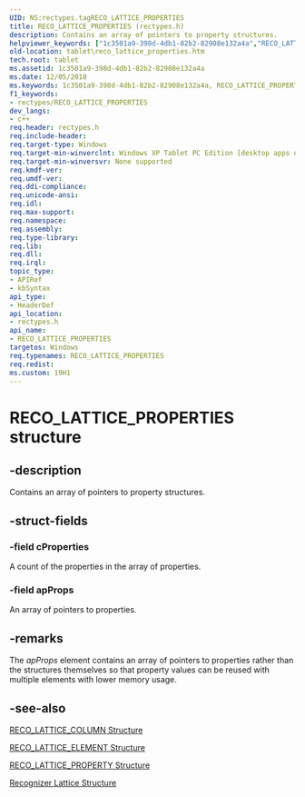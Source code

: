 ```yaml
---
UID: NS:rectypes.tagRECO_LATTICE_PROPERTIES
title: RECO_LATTICE_PROPERTIES (rectypes.h)
description: Contains an array of pointers to property structures.helpviewer_keywords: ["1c3501a9-398d-4db1-82b2-82908e132a4a","RECO_LATTICE_PROPERTIES","RECO_LATTICE_PROPERTIES structure [Tablet PC]","rectypes/RECO_LATTICE_PROPERTIES","tablet.reco_lattice_properties"]
old-location: tablet\reco_lattice_properties.htm
tech.root: tablet
ms.assetid: 1c3501a9-398d-4db1-82b2-82908e132a4a
ms.date: 12/05/2018
ms.keywords: 1c3501a9-398d-4db1-82b2-82908e132a4a, RECO_LATTICE_PROPERTIES, RECO_LATTICE_PROPERTIES structure [Tablet PC], rectypes/RECO_LATTICE_PROPERTIES, tablet.reco_lattice_properties
f1_keywords:
- rectypes/RECO_LATTICE_PROPERTIES
dev_langs:
- c++
req.header: rectypes.h
req.include-header: 
req.target-type: Windows
req.target-min-winverclnt: Windows XP Tablet PC Edition [desktop apps only]
req.target-min-winversvr: None supported
req.kmdf-ver: 
req.umdf-ver: 
req.ddi-compliance: 
req.unicode-ansi: 
req.idl: 
req.max-support: 
req.namespace: 
req.assembly: 
req.type-library: 
req.lib: 
req.dll: 
req.irql: 
topic_type:
- APIRef
- kbSyntax
api_type:
- HeaderDef
api_location:
- rectypes.h
api_name:
- RECO_LATTICE_PROPERTIES
targetos: Windows
req.typenames: RECO_LATTICE_PROPERTIES
req.redist: 
ms.custom: 19H1
---
```


# RECO_LATTICE_PROPERTIES structure


## -description



Contains an array of pointers to property structures.




## -struct-fields




### -field cProperties

A count of the properties in the array of properties.


### -field apProps

An array of pointers to properties.


## -remarks



The <i>apProps</i> element contains an array of pointers to properties rather than the structures themselves so that property values can be reused with multiple elements with lower memory usage.




## -see-also




<a href="https://docs.microsoft.com/windows/desktop/api/rectypes/ns-rectypes-reco_lattice_column">RECO_LATTICE_COLUMN Structure</a>



<a href="https://docs.microsoft.com/windows/desktop/api/rectypes/ns-rectypes-reco_lattice_element">RECO_LATTICE_ELEMENT Structure</a>



<a href="https://docs.microsoft.com/windows/desktop/api/rectypes/ns-rectypes-reco_lattice_property">RECO_LATTICE_PROPERTY Structure</a>



<a href="https://docs.microsoft.com/windows/desktop/tablet/recognizer-lattice-structure">Recognizer Lattice Structure</a>
 

 

